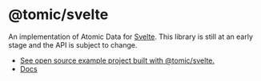 # @tomic/svelte

An implementation of Atomic Data for [Svelte](https://svelte.dev/).
This library is still at an early stage and the API is subject to change.

- [See open source example project built with @tomic/svelte.](https://github.com/ontola/wonenatthepark)
- [Docs](https://docs.atomicdata.dev/svelte)
